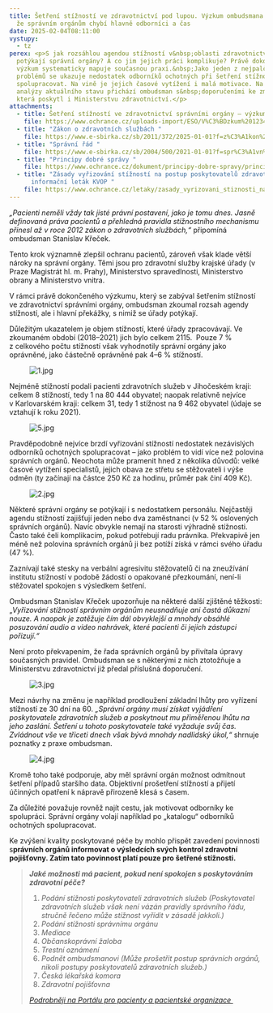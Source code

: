 ```yaml
---
title: Šetření stížností ve zdravotnictví pod lupou. Výzkum ombudsmana ukázal,
  že správním orgánům chybí hlavně odborníci a čas
date: 2025-02-04T08:11:00
vystupy:
  - tz
perex: <p>S jak rozsáhlou agendou stížností v&nbsp;oblasti zdravotnictví se
  potýkají správní orgány? A co jim jejich práci komplikuje? Právě dokončený
  výzkum systematicky mapuje současnou praxi.&nbsp;Jako jeden z nejpalčivější
  problémů se ukazuje nedostatek odborníků ochotných při šetření stížností
  spolupracovat. Na vině je jejich časové vytížení i malá motivace. Na základě
  analýzy aktuálního stavu přichází ombudsman s&nbsp;doporučeními ke změnám,
  která poskytl i Ministerstvu zdravotnictví.</p>
attachments:
  - title: Šetření stížností ve zdravotnictví správními orgány – výzkumná zpráva 2025
    file: https://www.ochrance.cz/uploads-import/ESO/V%C3%BDzkum%2012344-22-MJ-Z18-37-.pdf
  - title: "Zákon o zdravotních službách "
    file: https://www.e-sbirka.cz/sb/2011/372/2025-01-01?f=z%C3%A1kon%20o%20zdravotn%C3%ADch%20slu%C5%BEb%C3%A1ch&zalozka=text
  - title: "Správní řád "
    file: https://www.e-sbirka.cz/sb/2004/500/2021-01-01?f=spr%C3%A1vn%C3%AD%20%C5%99%C3%A1d&zalozka=text
  - title: "Principy dobré správy "
    file: https://www.ochrance.cz/dokument/principy-dobre-spravy/principy-dobre-spravy.pdf
  - title: "Zásady vyřizování stížností na postup poskytovatelů zdravotních služeb –
      informační leták KVOP "
    file: https://www.ochrance.cz/letaky/zasady_vyrizovani_stiznosti_na_postup_poskytovatelu_zdravotnich_sluzeb/ochrance_letak_zasady_vyrizovani_stiznosti_na_postup_poskytovatelu_zdravotnich_sluzeb.pdf
---
```

<p><i>„Pacienti neměli vždy tak jisté právní postavení, jako je tomu dnes. Jasně definovaná práva pacientů a přehledná pravidla stížnostního mechanismu přinesl až&nbsp;v&nbsp;roce 2012 zákon o zdravotních službách,“&nbsp;</i>připomíná ombudsman Stanislav Křeček.&nbsp;</p><p>Tento krok významně zlepšil ochranu pacientů, zároveň však klade větší nároky na správní orgány. Těmi jsou pro zdravotní služby krajské úřady (v Praze Magistrát hl. m. Prahy), Ministerstvo spravedlnosti, Ministerstvo obrany a Ministerstvo vnitra.</p><p>V&nbsp;rámci právě dokončeného výzkumu, který se zabýval šetřením stížností ve zdravotnictví správními orgány,<strong>&nbsp;</strong>ombudsman zkoumal rozsah agendy stížností, ale i hlavní překážky, s&nbsp;nimiž se úřady potýkají.&nbsp;</p><p>Důležitým ukazatelem je objem stížností, které úřady zpracovávají. Ve zkoumaném období (2018–2021) jich bylo celkem 2115. &nbsp;Pouze 7 % z&nbsp;celkového počtu stížností však vyhodnotily správní orgány jako oprávněné, jako částečně oprávněné pak 4–6&nbsp;% stížností.</p><figure class="image"><img src="https://www.ochrance.cz/aktualne/setreni_stiznosti_ve_zdravotnictvi_pod_lupou-_vyzkum_ombudsmana_ukazal_ze_spravnim_organum_chybi_hlavne_odbornici_a_cas/1.jpg" alt="1.jpg"></figure><p>Nejméně stížností podali pacienti zdravotních služeb v&nbsp;Jihočeském kraji: celkem 8&nbsp;stížností, tedy 1 na 80&nbsp;444 obyvatel; naopak relativně nejvíce v&nbsp;Karlovarském kraji: celkem 31, tedy 1 stížnost na 9&nbsp;462 obyvatel (údaje se vztahují k&nbsp;roku 2021).&nbsp;</p><figure class="image"><img src="https://www.ochrance.cz/aktualne/setreni_stiznosti_ve_zdravotnictvi_pod_lupou-_vyzkum_ombudsmana_ukazal_ze_spravnim_organum_chybi_hlavne_odbornici_a_cas/5.jpg" alt="5.jpg"></figure><p>Pravděpodobně nejvíce brzdí vyřizování stížností nedostatek nezávislých odborníků ochotných spolupracovat – jako problém to vidí více než polovina správních orgánů. Neochota může pramenit hned z&nbsp;několika důvodů: velké časové vytížení specialistů, jejich obava ze střetu se stěžovateli i výše odměn (ty začínají na částce 250 Kč za hodinu, průměr pak činí 409 Kč).</p><figure class="image"><img src="https://www.ochrance.cz/aktualne/setreni_stiznosti_ve_zdravotnictvi_pod_lupou-_vyzkum_ombudsmana_ukazal_ze_spravnim_organum_chybi_hlavne_odbornici_a_cas/2.jpg" alt="2.jpg"></figure><p>Některé správní orgány se potýkají i s&nbsp;nedostatkem personálu. Nejčastěji agendu stížností zajišťují jeden nebo dva zaměstnanci (v&nbsp;52&nbsp;% oslovených správních orgánů). Navíc obvykle nemají na starosti výhradně stížnosti. Často také čelí komplikacím, pokud potřebují radu právníka. Překvapivě jen méně než polovina správních orgánů ji bez potíží získá v&nbsp;rámci svého úřadu (47 %).&nbsp;</p><p>Zaznívají také stesky na verbální agresivitu stěžovatelů či na zneužívání institutu stížností v&nbsp;podobě žádostí o opakované přezkoumání, není-li stěžovatel spokojen s&nbsp;výsledkem šetření.&nbsp;</p><p>Ombudsman Stanislav Křeček upozorňuje na některé další zjištěné těžkosti: „<i>Vyřizování stížností správním orgánům neusnadňuje ani častá důkazní nouze. A naopak je zatěžuje čím dál obvyklejší a mnohdy obsáhlé posuzování audio a video nahrávek, které pacienti či jejich zástupci pořizují.“</i></p><p>Není proto překvapením, že řada správních orgánů by přivítala úpravy současných pravidel. Ombudsman se s&nbsp;některými z&nbsp;nich ztotožňuje a Ministerstvu zdravotnictví již předal příslušná doporučení.</p><figure class="image"><img src="https://www.ochrance.cz/aktualne/setreni_stiznosti_ve_zdravotnictvi_pod_lupou-_vyzkum_ombudsmana_ukazal_ze_spravnim_organum_chybi_hlavne_odbornici_a_cas/3.jpg" alt="3.jpg"></figure><p>Mezi návrhy na změnu je například prodloužení základní lhůty pro vyřízení stížností ze 30 dní na 60. <i>„Správní orgány musí získat vyjádření poskytovatele zdravotních služeb a poskytnout mu přiměřenou lhůtu na jeho zaslání. Šetření u tohoto poskytovatele také vyžaduje svůj čas. Zvládnout vše ve třiceti dnech však bývá mnohdy nadlidský úkol,“&nbsp;</i>shrnuje poznatky z praxe ombudsman.</p><figure class="image"><img src="https://www.ochrance.cz/aktualne/setreni_stiznosti_ve_zdravotnictvi_pod_lupou-_vyzkum_ombudsmana_ukazal_ze_spravnim_organum_chybi_hlavne_odbornici_a_cas/4.jpg" alt="4.jpg"></figure><p>Kromě toho také podporuje, aby měl správní orgán možnost odmítnout šetření případů staršího data. Objektivní prošetření stížností a přijetí účinných opatření k nápravě přirozeně klesá s&nbsp;časem.</p><p>Za důležité považuje rovněž najít cestu, jak motivovat odborníky ke spolupráci. Správní orgány volají například po „katalogu“ odborníků ochotných spolupracovat.&nbsp;</p><p>Ke zvýšení kvality poskytované péče by mohlo přispět zavedení povinnosti s<strong>právních orgánů informovat o výsledcích svých kontrol zdravotní pojišťovny. Zatím tato povinnost platí pouze pro šetřené stížnosti.&nbsp;</strong></p><blockquote><p><i><strong>Jaké možnosti má pacient, pokud není spokojen s&nbsp;poskytováním zdravotní péče?&nbsp;</strong></i></p><ol><li><i>Podání stížnosti poskytovateli zdravotních služeb (Poskytovatel zdravotních služeb však není vázán pravidly správního řádu, stručně řečeno může stížnost vyřídit v zásadě jakkoli.)</i></li><li><i>Podání stížnosti&nbsp;správnímu orgánu</i></li><li><i>Mediace</i></li><li><i>Občanskoprávní žaloba</i></li><li><i>Trestní oznámení</i></li><li><i>Podnět ombudsmanovi (Může prošetřit postup správních orgánů, nikoli postupy poskytovatelů zdravotních služeb.)</i></li><li><i>Česká lékařská komora</i></li><li><i>Zdravotní pojišťovna</i></li></ol><p><a href="https://pacientskeorganizace.mzcr.cz/index.php?pg=home&amp;aid=194"><i>Podrobněji na Portálu pro pacienty a pacientské organizace&nbsp;</i></a></p></blockquote><p>&nbsp;</p>
